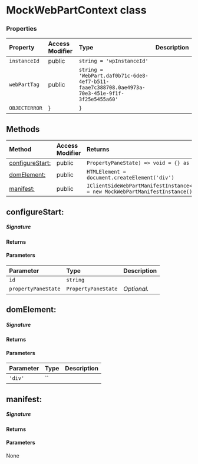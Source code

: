 # MockWebPartContext class




### Properties

| Property	   | Access Modifier | Type	| Description|
|:-------------|:----|:-------|:-----------|
|`instanceId`     | public | `string = 'wpInstanceId'` |  |
|`webPartTag`     | public | `string = 'WebPart.daf0b71c-6de8-4ef7-b511-faae7c388708.0ae4973a-70e3-451e-9f1f-3f25e5455a60'` |  |
|`OBJECTERROR`     | } | `}` |  |




## Methods

| Method	   | Access Modifier | Returns	| Description|
|:-------------|:----|:-------|:-----------|
|[configureStart:](#configurestart:)     | public | `PropertyPaneState) => void = {} as any` |  |
|[domElement:](#domelement:)     | public | `HTMLElement = document.createElement('div')` |  |
|[manifest:](#manifest:)     | public | `IClientSideWebPartManifestInstance<{}> = new MockWebPartManifestInstance()` |  |




## configureStart:



##### Signature

#### Returns

#### Parameters


| Parameter	   | Type    | Description |
|:-------------|:---------------|:------------|
| `id`    | `string` |  |
| `propertyPaneState`    | `PropertyPaneState` | _Optional._ |


## domElement:



##### Signature

#### Returns

#### Parameters


| Parameter	   | Type    | Description |
|:-------------|:---------------|:------------|
| `'div'`    | `` |  |


## manifest:



##### Signature

#### Returns

#### Parameters
None

